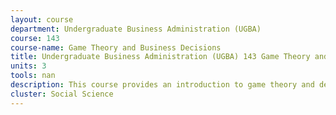 ```yaml
---
layout: course 
department: Undergraduate Business Administration (UGBA)
course: 143
course-name: Game Theory and Business Decisions
title: Undergraduate Business Administration (UGBA) 143 Game Theory and Business Decisions
units: 3
tools: nan
description: This course provides an introduction to game theory and decision analysis. Game theory is concerned with strategic interactions among players (multi-player games), and decision analysis is concerned 
cluster: Social Science
---
```

